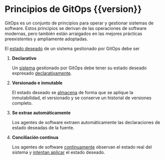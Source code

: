 # Principios de GitOps {{version}}

GitOps es un conjunto de principios para operar y gestionar sistemas de software.
Estos principios se derivan de las operaciones de software modernas, pero también están arraigados en las mejores prácticas preexistentes y ampliamente adoptadas.

El [estado deseado](./GLOSSARY_es.md#estado-deseado) de un sistema gestionado por GitOps debe ser

1. **Declarativo**

    Un [sistema](./GLOSSARY_es.md#sistema-de-software) gestionado por GitOps debe tener su estado deseado expresado [declarativamente](./GLOSSARY_es.md#descripción-declarativa).

2. **Versionado e inmutable**

    El estado deseado se [almacena](./GLOSSARY_es.md#almacenamiento-del-estado) de forma que se aplique la inmutabilidad, el versionado y se conserve un historial de versiones completo.

3. **Se extrae automáticamente**

    Los agentes de software extraen automáticamente las declaraciones de estado deseadas de la fuente.

4. **Conciliación continua**

    Los agentes de software [continuamente](./GLOSSARY_es.md#continuo) observan el estado real del sistema y [intentan aplicar](./GLOSSARY_es.md#reconciliación) el estado deseado.
